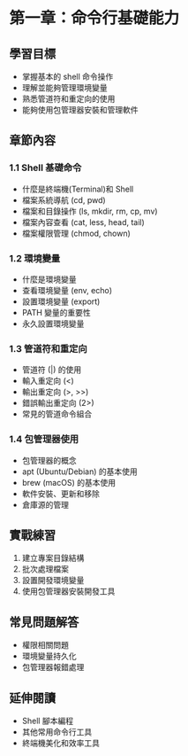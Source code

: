 # 第一章：命令行基礎能力

## 學習目標
- 掌握基本的 shell 命令操作
- 理解並能夠管理環境變量
- 熟悉管道符和重定向的使用
- 能夠使用包管理器安裝和管理軟件

## 章節內容

### 1.1 Shell 基礎命令
- 什麼是終端機(Terminal)和 Shell
- 檔案系統導航 (cd, pwd)
- 檔案和目錄操作 (ls, mkdir, rm, cp, mv)
- 檔案內容查看 (cat, less, head, tail)
- 檔案權限管理 (chmod, chown)

### 1.2 環境變量
- 什麼是環境變量
- 查看環境變量 (env, echo)
- 設置環境變量 (export)
- PATH 變量的重要性
- 永久設置環境變量

### 1.3 管道符和重定向
- 管道符 (|) 的使用
- 輸入重定向 (<)
- 輸出重定向 (>, >>)
- 錯誤輸出重定向 (2>)
- 常見的管道命令組合

### 1.4 包管理器使用
- 包管理器的概念
- apt (Ubuntu/Debian) 的基本使用
- brew (macOS) 的基本使用
- 軟件安裝、更新和移除
- 倉庫源的管理

## 實戰練習
1. 建立專案目錄結構
2. 批次處理檔案
3. 設置開發環境變量
4. 使用包管理器安裝開發工具

## 常見問題解答
- 權限相關問題
- 環境變量持久化
- 包管理器報錯處理

## 延伸閱讀
- Shell 腳本編程
- 其他常用命令行工具
- 終端機美化和效率工具 